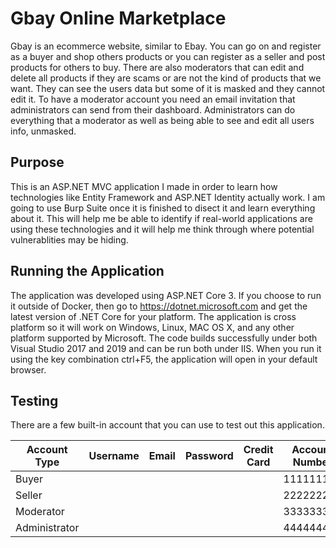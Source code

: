 # Gbay Online Marketplace

Gbay is an ecommerce website, similar to Ebay. You can go on and register as a buyer and shop others products or you can register as a seller and post products for others to buy. There are also moderators that can edit and delete all products if they are scams or are not the kind of products that we want. They can see the users data but some of it is masked and they cannot edit it. To have a moderator account you need an email invitation that administrators can send from their dashboard. Administrators can do everything that a moderator as well as being able to see and edit all users info, unmasked. 

## Purpose

This is an ASP.NET MVC application I made in order to learn how technologies like Entity Framework and ASP.NET Identity actually work. I am going to use Burp Suite once it is finished to disect it and learn everything about it. This will help me be able to identify if real-world applications are using these technologies and it will help me think through where potential vulnerablities may be hiding. 

## Running the Application

The application was developed using ASP.NET Core 3. If you choose to run it outside of Docker, then go to https://dotnet.microsoft.com and get the latest version of .NET Core for your platform. The application is cross platform so it will work on Windows, Linux, MAC OS X, and any other platform supported by Microsoft. The code builds successfully under both Visual Studio 2017 and 2019 and can be run both under IIS. When you run it using the key combination ctrl+F5, the application will open in your default browser.

## Testing 

There are a few built-in account that you can use to test out this application. 

| Account Type | Username | Email | Password | Credit Card | Account Number |
|--------------|----------|-------|----------|-------------|----------------|
|Buyer| | | | |111111111|
|Seller| | | | |222222222|
|Moderator| | | | |333333333|
|Administrator| | | | |444444444|

